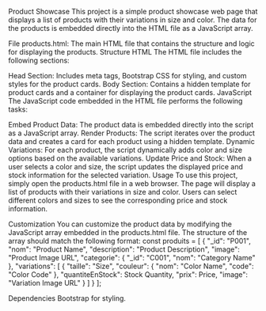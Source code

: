 Product Showcase
This project is a simple product showcase web page that displays a list of products with their variations in size and color. The data for the products is embedded directly into the HTML file as a JavaScript array.

File
products.html: The main HTML file that contains the structure and logic for displaying the products.
Structure
HTML
The HTML file includes the following sections:

Head Section: Includes meta tags, Bootstrap
CSS for styling, and custom styles for the product cards.
Body Section: Contains a hidden template for product cards and a container for displaying the product cards.
JavaScript
The JavaScript code embedded in the HTML file performs the following tasks:

Embed Product Data: The product data is embedded directly into the script as a JavaScript array.
Render Products: The script iterates over the product data and creates a card for each product using a hidden template.
Dynamic Variations: For each product, the script dynamically adds color and size options based on the available variations.
Update Price and Stock: When a user selects a color and size, the script updates the displayed price and stock information for the selected variation.
Usage
To use this project, simply open the products.html file in a web browser. The page will display a list of products with their variations in size and color. Users can select different colors and sizes to see the corresponding price and stock information.

Customization
You can customize the product data by modifying the JavaScript array embedded in the products.html file. The structure of the array should match the following format:
const produits = [
  {
    "_id": "P001",
    "nom": "Product Name",
    "description": "Product Description",
    "image": "Product Image URL",
    "categorie": {
      "_id": "C001",
      "nom": "Category Name"
    },
    "variations": [
     {
        "taille": "Size",
        "couleur": { "nom": "Color Name", "code": "Color Code" },
        "quantiteEnStock": Stock Quantity,
        "prix": Price,
        "image": "Variation Image URL"
      }
    ]
  }
];

Dependencies
Bootstrap for styling.
